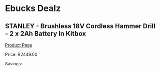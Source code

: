 
# Ebucks Dealz
## STANLEY - Brushless 18V Cordless Hammer Drill - 2 x 2Ah Battery In Kitbox
[Product Page](https://www.ebucks.com/web/shop/productSelected.do?prodId=1069286854&catId=1158501552)

Price: R2449.00

Savings: 


	